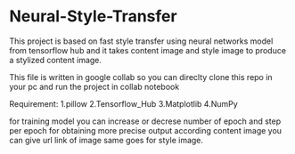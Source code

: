# Neural-Style-Transfer

This project is based on fast style transfer using neural networks model from tensorflow hub and it takes content image and style image to produce a stylized content image.

This file is written in google collab so you can direclty clone this repo in your pc and run the project in collab notebook

Requirement:
1.pillow
2.Tensorflow_Hub
3.Matplotlib
4.NumPy


for training model you can increase or decrese number of epoch and step per epoch for obtaining more precise output according
content image you can give url link of image same goes for style image.
